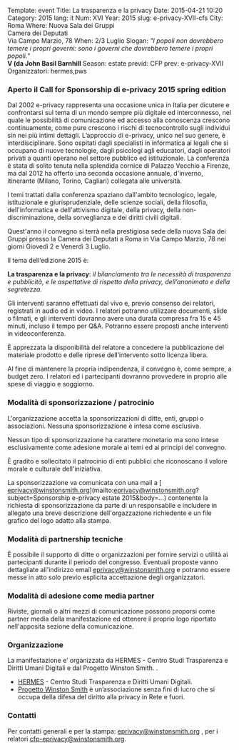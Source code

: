 Template: event
Title: La trasparenza e la privacy
Date: 2015-04-21 10:20
Category: 2015
lang: it
Num: XVI
Year: 2015
slug: e-privacy-XVII-cfs
City: Roma
Where: Nuova Sala dei Gruppi<br/>Camera dei Deputati<br/>Via Campo Marzio, 78
When: 2/3 Luglio
Slogan: <i>"I popoli non dovrebbero temere i propri governi: sono i governi che dovrebbero temere i propri popoli."</i><br/><b>V (da John Basil Barnhill</b>
Season: estate
previd: CFP
prev: e-privacy-XVII
Organizzatori: hermes,pws

### Aperto il Call for Sponsorship di e-privacy 2015 spring edition

Dal 2002 e-privacy rappresenta una occasione unica in Italia per dicutere e confrontarsi sul tema di un mondo sempre più digitale ed interconnesso, nel quale le possibilità di comunicazione ed accesso alla conoscenza crescono continuamente, come pure crescono i rischi di tecnocontrollo sugli individui sin nei più intimi dettagli. L’approccio di e-privacy, unico nel suo genere, è interdisciplinare. Sono ospitati dagli specialisti in informatica ai legali che si occupano di nuove tecnologie, dagli psicologi agli educatori, dagli operatori privati a quanti operano nel settore pubblico ed istituzionale. La conferenza è stata di solito tenuta nella splendida cornice di Palazzo Vecchio a Firenze, ma dal 2012 ha offerto una seconda occasione annuale, d'inverno, itinerante (Milano, Torino, Cagliari) collegata alle università.

I temi trattati dalla conferenza spaziano dall'ambito tecnologico, legale, istituzionale e giurisprudenziale, delle scienze sociali, della filosofia, dell'informatica e dell'attivismo digitale, della privacy, della non-discriminazione, della sorveglianza e dei diritti civili digitali.

Quest'anno il convegno si terrà nella prestigiosa sede della nuova Sala dei Gruppi presso la Camera dei Deputati a Roma in Via Campo Marzio, 78 nei giorni Giovedì 2 e Venerdì 3 Luglio.

Il tema dell‘edizione 2015 è:

**La trasparenza e la privacy**: _il bilanciamento tra le necessità di trasparenza e pubblicità, e le aspettative di rispetto della privacy, dell’anonimato e della segretezza._

Gli interventi saranno effettuati dal vivo e, previo consenso dei relatori, registrati in audio ed in video. I relatori potranno utilizzare documenti, slide o filmati, e gli interventi dovranno avere una durata compresa fra 15 e 45 minuti, incluso il tempo per Q&A. Potranno essere proposti anche interventi in videoconferenza.

È apprezzata la disponibilità del relatore a concedere la pubblicazione del materiale prodotto e delle riprese
dell’intervento sotto licenza libera.

Al fine di mantenere la propria indipendenza, il convegno è, come sempre, a budget zero. I relatori ed i partecipanti dovranno provvedere in proprio alle spese di viaggio e soggiorno.

### Modalità di sponsorizzazione / patrocinio

L'organizzazione accetta la sponsorizzazioni di ditte, enti, gruppi o associazioni. Nessuna sponsorizzazione è intesa come esclusiva.

Nessun tipo di sponsorizzazione ha carattere monetario ma sono intese esclusivamente come adesione morale ai temi ed ai principi del convegno.

È gradito e sollecitato il patrocinio di enti pubblici che riconoscano il valore morale e culturale dell'iniziativa.

La sponsorizzazione va comunicata con una mail a [ eprivacy@winstonsmith.org](mailto:eprivacy@winstonsmith.org?subject=Sponsorship e-privacy estate 2015&body=...) contenente la richiesta di sponsorizzazione da parte di un responsabile e includere in allegato una breve descrizione dell'orgazzazione richiedente e un file grafico del logo adatto alla stampa.

### Modalità di partnership tecniche

È possibile il supporto di ditte o organizzazioni per fornire servizi o utilità ai partecipanti durante il periodo del congresso. Eventuali proposte vanno dettagliate all'indirizzo email [ eprivacy@winstonsmith.org](mailto:eprivacy@winstonsmith.org) e potranno essere messe in atto solo  previo esplicita accettazione degli organizzatori.


### Modalità di adesione come media partner

Riviste, giornali o altri mezzi di comunicazione possono proporsi come partner media della manifestazione ed ottenere il proprio logo riportato nell'apposita sezione della comunicazione. 

### Organizzazione

La manifestazione e’ organizzata da HERMES - Centro Studi Trasparenza e Diritti Umani Digitali e dal Progetto Winston Smith. .

 - [HERMES](http://logioshermes.org/) \- Centro Studi Trasparenza e Diritti Umani Digitali.
 - [Progetto Winston Smith](http://pws.winstonsmith.org/) è un’associazione senza fini di lucro che si occupa della difesa del diritto alla privacy in Rete e fuori.

### Contatti

Per contatti generali e per la stampa: [eprivacy@winstonsmith.org](mailto:eprivacy@winstonsmith.org) , per i relatori [cfp-eprivacy@winstonsmith.org](mailto:cfp-eprivacy@winstonsmith.org).

